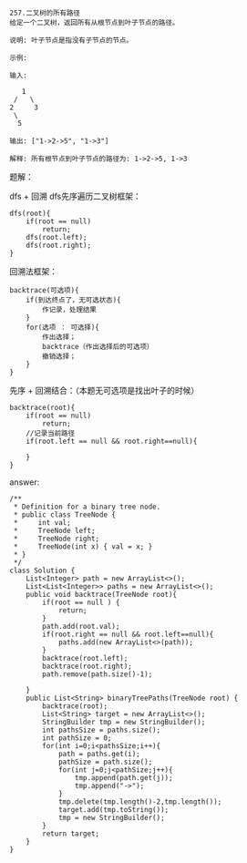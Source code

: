     257.二叉树的所有路径
    给定一个二叉树，返回所有从根节点到叶子节点的路径。
    
    说明: 叶子节点是指没有子节点的节点。
    
    示例:
    
    输入:
    
       1
     /   \
    2     3
     \
      5
    
    输出: ["1->2->5", "1->3"]
    
    解释: 所有根节点到叶子节点的路径为: 1->2->5, 1->3

题解：

dfs + 回溯
dfs先序遍历二叉树框架：
    
    dfs(root){
        if(root == null)
            return;
        dfs(root.left);
        dfs(root.right);
    }

回溯法框架：
    
    backtrace(可选项){
        if(到达终点了，无可选状态){
            作记录，处理结果
        }
        for(选项 ： 可选择){
            作出选择；
            backtrace（作出选择后的可选项）
            撤销选择；
        }
    }

先序 + 回溯结合：（本题无可选项是找出叶子的时候）
    
    backtrace(root){
        if(root == null)
            return;
        //记录当前路径
        if(root.left == null && root.right==null){
            
        }
    }

answer:
    
    /**
     * Definition for a binary tree node.
     * public class TreeNode {
     *     int val;
     *     TreeNode left;
     *     TreeNode right;
     *     TreeNode(int x) { val = x; }
     * }
     */
    class Solution {
        List<Integer> path = new ArrayList<>();
        List<List<Integer>> paths = new ArrayList<>();
        public void backtrace(TreeNode root){
            if(root == null ) {
                return;
            }
            path.add(root.val);
            if(root.right == null && root.left==null){
                paths.add(new ArrayList<>(path));
            }
            backtrace(root.left);
            backtrace(root.right);
            path.remove(path.size()-1);
            
        }
        public List<String> binaryTreePaths(TreeNode root) {
            backtrace(root);
            List<String> target = new ArrayList<>();
            StringBuilder tmp = new StringBuilder();
            int pathsSize = paths.size();
            int pathSize = 0;
            for(int i=0;i<pathsSize;i++){
                path = paths.get(i);
                pathSize = path.size();
                for(int j=0;j<pathSize;j++){
                    tmp.append(path.get(j));
                    tmp.append("->");
                }
                tmp.delete(tmp.length()-2,tmp.length());
                target.add(tmp.toString());
                tmp = new StringBuilder();
            }
            return target;
        }
    }